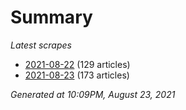 # Summary
*Latest scrapes*
* [2021-08-22](https://github.com/nuuuwan/news_lk/blob/data/news_lk.2021-08-22.json) (129 articles)
* [2021-08-23](https://github.com/nuuuwan/news_lk/blob/data/news_lk.2021-08-23.json) (173 articles)

*Generated at 10:09PM, August 23, 2021*